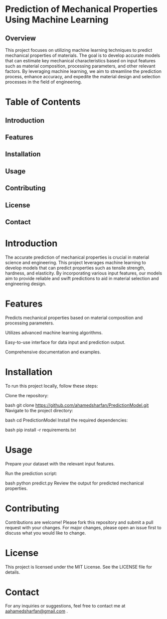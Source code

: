# Prediction of Mechanical Properties Using Machine Learning
## Overview
This project focuses on utilizing machine learning techniques to predict mechanical properties of materials. The goal is to develop accurate models that can estimate key mechanical characteristics based on input features such as material composition, processing parameters, and other relevant factors. By leveraging machine learning, we aim to streamline the prediction process, enhance accuracy, and expedite the material design and selection processes in the field of engineering.

# Table of Contents
## Introduction

## Features

## Installation

## Usage

## Contributing

## License

## Contact

# Introduction
The accurate prediction of mechanical properties is crucial in material science and engineering. This project leverages machine learning to develop models that can predict properties such as tensile strength, hardness, and elasticity. By incorporating various input features, our models aim to provide reliable and swift predictions to aid in material selection and engineering design.

# Features
Predicts mechanical properties based on material composition and processing parameters.

Utilizes advanced machine learning algorithms.

Easy-to-use interface for data input and prediction output.

Comprehensive documentation and examples.

# Installation
To run this project locally, follow these steps:

Clone the repository:

bash
git clone https://github.com/ahamedsharfan/PredictionModel.git
Navigate to the project directory:

bash
cd PredictionModel
Install the required dependencies:

bash
pip install -r requirements.txt

# Usage
Prepare your dataset with the relevant input features.

Run the prediction script:

bash
python predict.py
Review the output for predicted mechanical properties.

# Contributing
Contributions are welcome! Please fork this repository and submit a pull request with your changes. For major changes, please open an issue first to discuss what you would like to change.

# License
This project is licensed under the MIT License. See the LICENSE file for details.

# Contact
For any inquiries or suggestions, feel free to contact me at aahamedsharfan@gmail.com .

